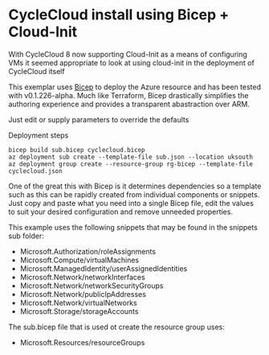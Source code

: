 # CycleCloud install using Bicep + Cloud-Init
With CycleCloud 8 now supporting Cloud-Init as a means of configuring VMs it seemed appropriate to look at using cloud-init in the deployment of CycleCloud itself

This exemplar uses [Bicep](https://github.com/Azure/bicep) to deploy the Azure resource and has been tested with v0.1.226-alpha. Much like Terraform, Bicep drastically simplifies the authoring experience and provides a transparent abastraction over ARM.

Just edit or supply parameters to override the defaults

Deployment steps
```
bicep build sub.bicep cyclecloud.bicep
az deployment sub create --template-file sub.json --location uksouth
az deployment group create --resource-group rg-bicep --template-file cyclecloud.json
```

One of the great this with Bicep is it determines dependencies so a template such as this can be rapidly created from individual components or snippets. Just copy and paste what you need into a single Bicep file, edit the values to suit your desired configuration and remove unneeded properties.

This example uses the following snippets that may be found in the snippets sub folder:
- Microsoft.Authorization/roleAssignments
- Microsoft.Compute/virtualMachines
- Microsoft.ManagedIdentity/userAssignedIdentities
- Microsoft.Network/networkInterfaces
- Microsoft.Network/networkSecurityGroups
- Microsoft.Network/publicIpAddresses
- Microsoft.Network/virtualNetworks
- Microsoft.Storage/storageAccounts

The sub.bicep file that is used ot create the resource group uses:
- Microsoft.Resources/resourceGroups